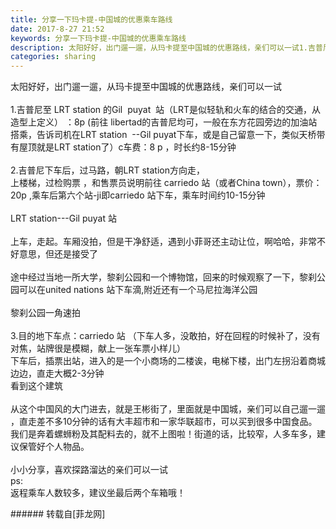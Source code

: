 ```yaml
---
title: 分享一下玛卡提-中国城的优惠乘车路线
date: 2017-8-27 21:52
keywords: 分享一下玛卡提-中国城的优惠乘车路线
description: 太阳好好，出门遛一遛，从玛卡提至中国城的优惠路线，亲们可以一试1.吉普尼至 LRT station 的Gil  puyat  站（LRT是似轻轨和火车的结合的交通，从造型上定义） ：8p (前往 libertad的吉普尼均可，一般在东方花园旁边的加油站搭乘，告诉司机在LRT station  --Gil puyat下车，或是自己留意一下，类似天桥带有屋顶就是LRT station了）c车费：8 p ，时长约8-15分钟2.吉普尼下车后，过马路，朝LRT station方向走，上楼梯，过检购票 ，和售票员说明前往 carriedo 站（或者China town），票价：20p ,乘车后第六个站-ji即carriedo 站下车，乘车时间约10-15分钟LRT station---Gil puyat 站 上车，走起。车厢没拍，但是干净舒适，遇到小菲哥还主动让位，啊哈哈，非常不好意思，但还是接受了途中经过当地一所大学，黎刹公园和一个博物馆，回来的时候观察了一下，黎刹公园可以在united nations 站下车滴,附近还有一个马尼拉海洋公园黎刹公园一角速拍3.目的地下车点：carriedo 站 （下车人多，没敢拍，好在回程的时候补了，没有对焦，站牌很是模糊，献上一张车票小样儿）下车后，插票出站，进入的是一个小商场的二楼诶，电梯下楼，出门左拐沿着商城边边，直走大概2-3分钟看到这个建筑从这个中国风的大门进去，就是王彬街了，里面就是中国城，亲们可以自己遛一遛，直走差不多10分钟的话有大丰超市和一家华联超市，可以买到很多中国食品。我们是奔着螺蛳粉及其配料去的，就不上图啦！街道的话，比较窄，人多车多，建议保管好个人物品。小小分享，喜欢探路溜达的亲们可以一试ps:返程乘车人数较多，建议坐最后两个车箱哦！
categories: sharing
---
```

<td class="t_f" id="postmessage_862740">

太阳好好，出门遛一遛<img alt="" border="0" class="zoom" data-cf-modified-88f202f75dda320f9348a986-="" file="http://www.flw.ph//mobcent//app/data/phiz/default/16.png" id="aimg_pi5a4" lazyloadthumb="1" onclick="" onmouseover="" src="http://www.flw.ph//mobcent//app/data/phiz/default/16.png"/>，从玛卡提至中国城的优惠路线，亲们可以一试<img alt="" border="0" class="zoom" data-cf-modified-88f202f75dda320f9348a986-="" file="http://www.flw.ph//mobcent//app/data/phiz/default/46.png" id="aimg_KvEv0" lazyloadthumb="1" onclick="" onmouseover="" src="http://www.flw.ph//mobcent//app/data/phiz/default/46.png"/><br/>
<br/>
1.吉普尼至 LRT station 的Gil  puyat  站（LRT是似轻轨和火车的结合的交通，从造型上定义<img alt="" border="0" class="zoom" data-cf-modified-88f202f75dda320f9348a986-="" file="http://www.flw.ph//mobcent//app/data/phiz/default/04.png" id="aimg_DF294" lazyloadthumb="1" onclick="" onmouseover="" src="http://www.flw.ph//mobcent//app/data/phiz/default/04.png"/>） ：8p (前往 libertad的吉普尼均可，一般在东方花园旁边的加油站搭乘，告诉司机在LRT station  --Gil puyat下车，或是自己留意一下，类似天桥带有屋顶就是LRT station了）c车费：8 p ，时长约8-15分钟<br/>
<br/>
2.吉普尼下车后，过马路，朝LRT station方向走，<br/>
上楼梯，过检购票 ，和售票员说明前往 carriedo 站（或者China town），票价：20p ,乘车后第六个站-ji即carriedo 站下车，乘车时间约10-15分钟<br/>
<img alt="" border="0" class="zoom" data-cf-modified-88f202f75dda320f9348a986-="" file="http://www.flw.ph/data/appbyme/upload/image/201708/27/sJpg7sZazzsl.jpg" id="aimg_isoK3" lazyloadthumb="1" onclick="" onmouseover="" src="http://www.flw.ph/data/appbyme/upload/image/201708/27/sJpg7sZazzsl.jpg"/><br/>
<br/>
LRT station---Gil puyat 站 <br/>
<img alt="" border="0" class="zoom" data-cf-modified-88f202f75dda320f9348a986-="" file="http://www.flw.ph/data/appbyme/upload/image/201708/27/dObWTqce2iz3.jpg" id="aimg_gqj79" lazyloadthumb="1" onclick="" onmouseover="" src="http://www.flw.ph/data/appbyme/upload/image/201708/27/dObWTqce2iz3.jpg"/><br/>
<br/>
<img alt="" border="0" class="zoom" data-cf-modified-88f202f75dda320f9348a986-="" file="http://www.flw.ph/data/appbyme/upload/image/201708/27/d6p49jIKFnhd.jpg" id="aimg_vFDwA" lazyloadthumb="1" onclick="" onmouseover="" src="http://www.flw.ph/data/appbyme/upload/image/201708/27/d6p49jIKFnhd.jpg"/><br/>
上车，走起<img alt="" border="0" class="zoom" data-cf-modified-88f202f75dda320f9348a986-="" file="http://www.flw.ph//mobcent//app/data/phiz/default/39.png" id="aimg_i44a6" lazyloadthumb="1" onclick="" onmouseover="" src="http://www.flw.ph//mobcent//app/data/phiz/default/39.png"/>。车厢没拍，但是干净舒适，遇到小菲哥还主动让位，啊哈哈，非常不好意思，但还是接受了<img alt="" border="0" class="zoom" data-cf-modified-88f202f75dda320f9348a986-="" file="http://www.flw.ph//mobcent//app/data/phiz/default/46.png" id="aimg_txLV0" lazyloadthumb="1" onclick="" onmouseover="" src="http://www.flw.ph//mobcent//app/data/phiz/default/46.png"/><br/>
<br/>
途中经过当地一所大学，黎刹公园和一个博物馆，回来的时候观察了一下，黎刹公园可以在united nations 站下车滴<img alt="" border="0" class="zoom" data-cf-modified-88f202f75dda320f9348a986-="" file="http://www.flw.ph//mobcent//app/data/phiz/default/03.png" id="aimg_palLw" lazyloadthumb="1" onclick="" onmouseover="" src="http://www.flw.ph//mobcent//app/data/phiz/default/03.png"/>,附近还有一个马尼拉海洋公园<br/>
<br/>
黎刹公园一角速拍<br/>
<br/>
<img alt="" border="0" class="zoom" data-cf-modified-88f202f75dda320f9348a986-="" file="http://www.flw.ph/data/appbyme/upload/image/201708/27/geF67JrGm8Lf.jpg" id="aimg_USzbc" lazyloadthumb="1" onclick="" onmouseover="" src="http://www.flw.ph/data/appbyme/upload/image/201708/27/geF67JrGm8Lf.jpg"/><br/>
3.目的地下车点：carriedo 站 （下车人多，没敢拍<img alt="" border="0" class="zoom" data-cf-modified-88f202f75dda320f9348a986-="" file="http://www.flw.ph//mobcent//app/data/phiz/default/04.png" id="aimg_Do0zu" lazyloadthumb="1" onclick="" onmouseover="" src="http://www.flw.ph//mobcent//app/data/phiz/default/04.png"/>，好在回程的时候补了，没有对焦，站牌很是模糊，献上一张车票小样儿）<br/>
<img alt="" border="0" class="zoom" data-cf-modified-88f202f75dda320f9348a986-="" file="http://www.flw.ph/data/appbyme/upload/image/201708/27/Wi7z5mtYLXaY.jpg" id="aimg_vfb3M" lazyloadthumb="1" onclick="" onmouseover="" src="http://www.flw.ph/data/appbyme/upload/image/201708/27/Wi7z5mtYLXaY.jpg"/><br/>
下车后，插票出站，进入的是一个小商场的二楼诶，电梯下楼，出门左拐沿着商城边边，直走大概2-3分钟<img alt="" border="0" class="zoom" data-cf-modified-88f202f75dda320f9348a986-="" file="http://www.flw.ph//mobcent//app/data/phiz/default/01.png" id="aimg_fSslF" lazyloadthumb="1" onclick="" onmouseover="" src="http://www.flw.ph//mobcent//app/data/phiz/default/01.png"/><br/>
<img alt="" border="0" class="zoom" data-cf-modified-88f202f75dda320f9348a986-="" file="http://www.flw.ph/data/appbyme/upload/image/201708/27/rNlRhBIUrv2x.jpg" id="aimg_Sxu39" lazyloadthumb="1" onclick="" onmouseover="" src="http://www.flw.ph/data/appbyme/upload/image/201708/27/rNlRhBIUrv2x.jpg"/><br/>
看到这个建筑<br/>
<br/>
<img alt="" border="0" class="zoom" data-cf-modified-88f202f75dda320f9348a986-="" file="http://www.flw.ph/data/appbyme/upload/image/201708/27/0EY5rs5qxNgd.jpg" id="aimg_Q7RFf" lazyloadthumb="1" onclick="" onmouseover="" src="http://www.flw.ph/data/appbyme/upload/image/201708/27/0EY5rs5qxNgd.jpg"/><br/>
从这个中国风的大门进去，就是王彬街了，里面就是中国城，亲们可以自己遛一遛<img alt="" border="0" class="zoom" data-cf-modified-88f202f75dda320f9348a986-="" file="http://www.flw.ph//mobcent//app/data/phiz/default/30.png" id="aimg_RaEJ0" lazyloadthumb="1" onclick="" onmouseover="" src="http://www.flw.ph//mobcent//app/data/phiz/default/30.png"/>，直走差不多10分钟的话有大丰超市和一家华联超市，可以买到很多中国食品。我们是奔着螺蛳粉及其配料去的，就不上图啦！街道的话，比较窄，人多车多，建议保管好个人物品。<br/>
<br/>
小小分享，喜欢探路溜达的亲们可以一试<img alt="" border="0" class="zoom" data-cf-modified-88f202f75dda320f9348a986-="" file="http://www.flw.ph//mobcent//app/data/phiz/default/47.png" id="aimg_O3u68" lazyloadthumb="1" onclick="" onmouseover="" src="http://www.flw.ph//mobcent//app/data/phiz/default/47.png"/><br/>
ps:<br/>
返程乘车人数较多，建议坐最后两个车箱哦！<br/>
</td>
###### 转载自[菲龙网]